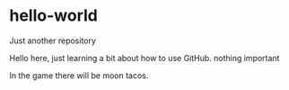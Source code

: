 # hello-world
Just another repository

Hello here, just learning a bit about how to use GitHub. nothing important

In the game there will be moon tacos. 
